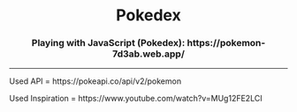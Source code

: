 <h1 align="center"> Pokedex </h1>
<h3 align="center">Playing with JavaScript (Pokedex): https://pokemon-7d3ab.web.app/</h3>
<hr>
<p>Used API = https://pokeapi.co/api/v2/pokemon</p>
<p>Used Inspiration = https://www.youtube.com/watch?v=MUg12FE2LCI</p>
